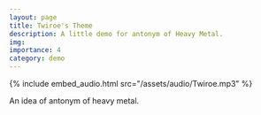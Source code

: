 ```yaml
---
layout: page
title: Twiroe's Theme
description: A little demo for antonym of Heavy Metal.
img: 
importance: 4
category: demo
---
```


{% include embed_audio.html src="/assets/audio/Twiroe.mp3" %}

An idea of antonym of heavy metal.
